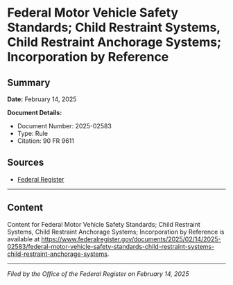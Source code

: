 # Federal Motor Vehicle Safety Standards; Child Restraint Systems, Child Restraint Anchorage Systems; Incorporation by Reference

## Summary

**Date:** February 14, 2025

**Document Details:**
- Document Number: 2025-02583
- Type: Rule
- Citation: 90 FR 9611

## Sources
- [Federal Register](https://www.federalregister.gov/documents/2025/02/14/2025-02583/federal-motor-vehicle-safety-standards-child-restraint-systems-child-restraint-anchorage-systems)

---

## Content

Content for Federal Motor Vehicle Safety Standards; Child Restraint Systems, Child Restraint Anchorage Systems; Incorporation by Reference is available at https://www.federalregister.gov/documents/2025/02/14/2025-02583/federal-motor-vehicle-safety-standards-child-restraint-systems-child-restraint-anchorage-systems.

---

*Filed by the Office of the Federal Register on February 14, 2025*
